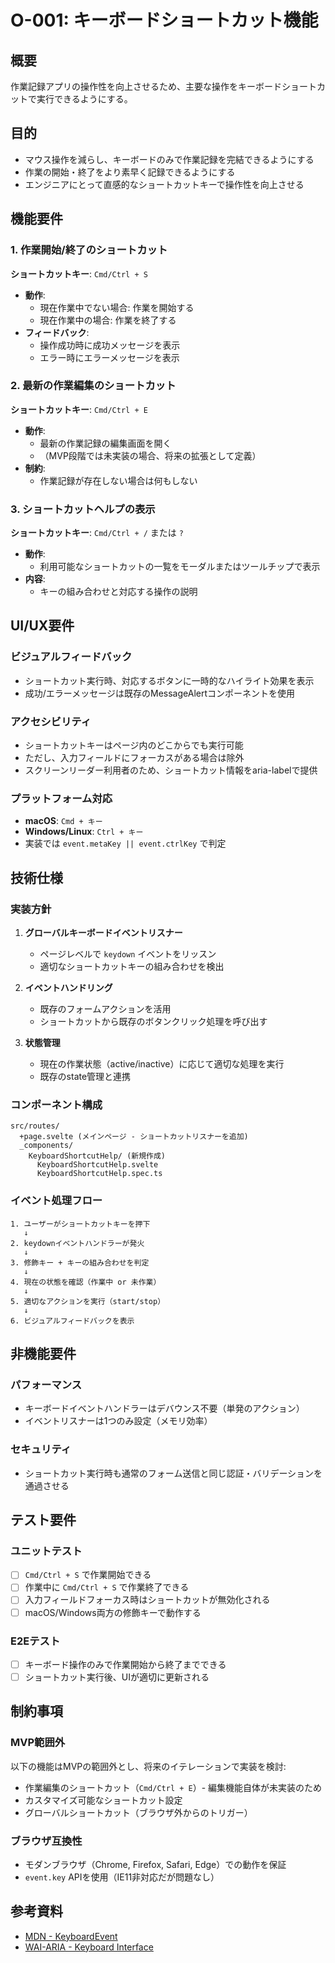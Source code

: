 # O-001: キーボードショートカット機能

## 概要

作業記録アプリの操作性を向上させるため、主要な操作をキーボードショートカットで実行できるようにする。

## 目的

- マウス操作を減らし、キーボードのみで作業記録を完結できるようにする
- 作業の開始・終了をより素早く記録できるようにする
- エンジニアにとって直感的なショートカットキーで操作性を向上させる

## 機能要件

### 1. 作業開始/終了のショートカット

**ショートカットキー**: `Cmd/Ctrl + S`

- **動作**:
  - 現在作業中でない場合: 作業を開始する
  - 現在作業中の場合: 作業を終了する
- **フィードバック**:
  - 操作成功時に成功メッセージを表示
  - エラー時にエラーメッセージを表示

### 2. 最新の作業編集のショートカット

**ショートカットキー**: `Cmd/Ctrl + E`

- **動作**:
  - 最新の作業記録の編集画面を開く
  - （MVP段階では未実装の場合、将来の拡張として定義）
- **制約**:
  - 作業記録が存在しない場合は何もしない

### 3. ショートカットヘルプの表示

**ショートカットキー**: `Cmd/Ctrl + /` または `?`

- **動作**:
  - 利用可能なショートカットの一覧をモーダルまたはツールチップで表示
- **内容**:
  - キーの組み合わせと対応する操作の説明

## UI/UX要件

### ビジュアルフィードバック

- ショートカット実行時、対応するボタンに一時的なハイライト効果を表示
- 成功/エラーメッセージは既存のMessageAlertコンポーネントを使用

### アクセシビリティ

- ショートカットキーはページ内のどこからでも実行可能
- ただし、入力フィールドにフォーカスがある場合は除外
- スクリーンリーダー利用者のため、ショートカット情報をaria-labelで提供

### プラットフォーム対応

- **macOS**: `Cmd + キー`
- **Windows/Linux**: `Ctrl + キー`
- 実装では `event.metaKey || event.ctrlKey` で判定

## 技術仕様

### 実装方針

1. **グローバルキーボードイベントリスナー**
   - ページレベルで `keydown` イベントをリッスン
   - 適切なショートカットキーの組み合わせを検出

2. **イベントハンドリング**
   - 既存のフォームアクションを活用
   - ショートカットから既存のボタンクリック処理を呼び出す

3. **状態管理**
   - 現在の作業状態（active/inactive）に応じて適切な処理を実行
   - 既存のstate管理と連携

### コンポーネント構成

```
src/routes/
  +page.svelte (メインページ - ショートカットリスナーを追加)
  _components/
    KeyboardShortcutHelp/ (新規作成)
      KeyboardShortcutHelp.svelte
      KeyboardShortcutHelp.spec.ts
```

### イベント処理フロー

```
1. ユーザーがショートカットキーを押下
   ↓
2. keydownイベントハンドラーが発火
   ↓
3. 修飾キー + キーの組み合わせを判定
   ↓
4. 現在の状態を確認（作業中 or 未作業）
   ↓
5. 適切なアクションを実行（start/stop）
   ↓
6. ビジュアルフィードバックを表示
```

## 非機能要件

### パフォーマンス

- キーボードイベントハンドラーはデバウンス不要（単発のアクション）
- イベントリスナーは1つのみ設定（メモリ効率）

### セキュリティ

- ショートカット実行時も通常のフォーム送信と同じ認証・バリデーションを通過させる

## テスト要件

### ユニットテスト

- [ ] `Cmd/Ctrl + S` で作業開始できる
- [ ] 作業中に `Cmd/Ctrl + S` で作業終了できる
- [ ] 入力フィールドフォーカス時はショートカットが無効化される
- [ ] macOS/Windows両方の修飾キーで動作する

### E2Eテスト

- [ ] キーボード操作のみで作業開始から終了までできる
- [ ] ショートカット実行後、UIが適切に更新される

## 制約事項

### MVP範囲外

以下の機能はMVPの範囲外とし、将来のイテレーションで実装を検討:

- 作業編集のショートカット（`Cmd/Ctrl + E`）- 編集機能自体が未実装のため
- カスタマイズ可能なショートカット設定
- グローバルショートカット（ブラウザ外からのトリガー）

### ブラウザ互換性

- モダンブラウザ（Chrome, Firefox, Safari, Edge）での動作を保証
- `event.key` APIを使用（IE11非対応だが問題なし）

## 参考資料

- [MDN - KeyboardEvent](https://developer.mozilla.org/en-US/docs/Web/API/KeyboardEvent)
- [WAI-ARIA - Keyboard Interface](https://www.w3.org/WAI/ARIA/apg/practices/keyboard-interface/)

